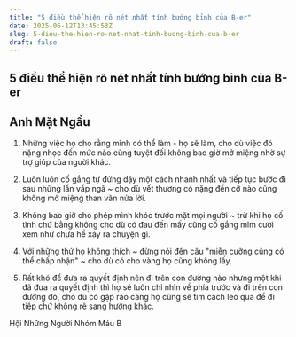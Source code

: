 ```yaml
---
title: "5 điều thể hiện rõ nét nhất tính bướng bỉnh của B-er"
date: 2025-06-12T13:45:53Z
slug: 5-dieu-the-hien-ro-net-nhat-tinh-buong-binh-cua-b-er
draft: false
---
```


## 5 điều thể hiện rõ nét nhất tính bướng bỉnh của B-er

## Anh Mặt Ngầu

1. Những việc họ cho rằng mình có thể làm - họ sẽ làm, cho dù việc đó nặng nhọc đến mức nào cũng tuyệt đối không bao giờ mở miệng nhờ sự trợ giúp của người khác.​
2. Luôn luôn cố gắng tự đứng dậy một cách nhanh nhất và tiếp tục bước đi sau những lần vấp ngã ~ cho dù vết thương có nặng đến cỡ nào cũng không mở miệng than vãn nửa lời.​
3. Không bao giờ cho phép mình khóc trước mặt mọi người ~ trừ khi họ cố tình chứ bằng khôn​g cho dù có đau đến mấy cũng cố gắng mỉm cười xem như chưa hề xảy ra chuyện gì.

4. Với những thứ họ không thích ~ đừng nói đến câu "miễn cưỡng cũng có thể chấp nhận" ~ cho dù có cho vàng họ cũng không lấy.

5. Rất khó để đưa ra quyết định nên đi trên con đường nào nhưng một khi đã đưa ra quyết định thì họ sẽ luôn chỉ nhìn về phía trước và đi trên con đường đó, cho dù có gặp rào cảng họ cũng sẽ tìm cách leo qua để đi tiếp chứ không rẽ sang hướng khác.​
 
Hội Những Người Nhóm Máu B ​
